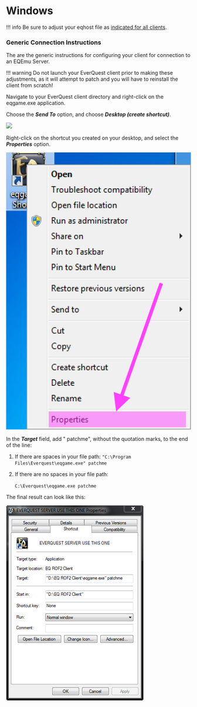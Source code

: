 # Windows

!!! info
      Be sure to adjust your eqhost file as [indicated for all clients](./).


### Generic Connection Instructions

The are the generic instructions for configuring your client for connection to an EQEmu Server.

!!! warning
      Do not launch your EverQuest client prior to making these adjustments, as it will attempt to patch and you will have to reinstall the client from scratch!


Navigate to your EverQuest client directory and right-click on the eqgame.exe application.

Choose the _**Send To**_ option, and choose _**Desktop (create shortcut)**_.

![](../../gitbook/assets/screenshot4%20%281%29.jpg)

Right-click on the shortcut you created on your desktop, and select the _**Properties**_ option.

![](../../gitbook/assets/screenshot_10_2_19__9_39_am.png)

In the _**Target**_ field, add " patchme", without the quotation marks, to the end of the line:

1. If there are spaces in your file path:  `"C:\Program Files\Everquest\eqgame.exe" patchme` 
2. If there are no spaces in your file path:  
  
   `C:\Everquest\eqgame.exe patchme`

The final result can look like this:

![](../../gitbook/assets/shortcut_properties.png)

### 

